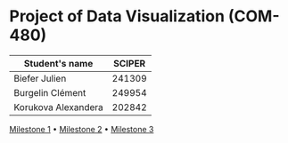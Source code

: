 # Project of Data Visualization (COM-480)

| Student's name | SCIPER |
| -------------- | ------ |
| Biefer Julien | 241309 |
| Burgelin Clément | 249954 |
| Korukova Alexandera | 202842 |

[Milestone 1](Milestone1/) • [Milestone 2](Milestone2/) • [Milestone 3](Milestone3/)

